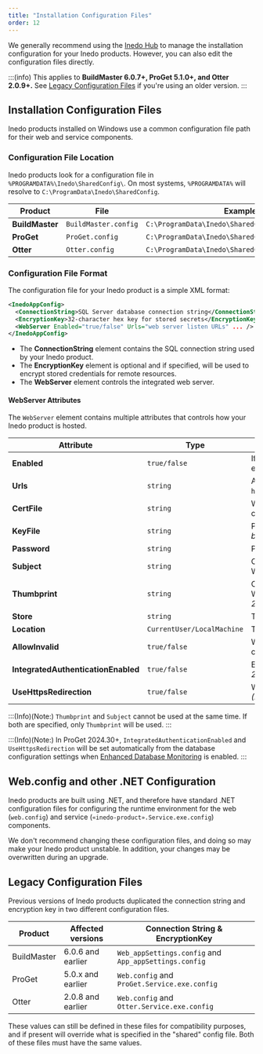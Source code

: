 ```yaml
---
title: "Installation Configuration Files"
order: 12
---
```


We generally recommend using the [Inedo Hub](/docs/installation/windows/desktophub-overview) to manage the installation configuration for your Inedo products. However, you can also edit the configuration files directly.

:::(info)
This applies to **BuildMaster 6.0.7+, ProGet 5.1.0+, and Otter 2.0.9+.** See [Legacy Configuration Files](#legacy-configuration-files) if you're using an older version.
:::

## Installation Configuration Files
Inedo products installed on Windows use a common configuration file path for their web and service components. 

### Configuration File Location 
Inedo products look for a configuration file in `%PROGRAMDATA%\Inedo\SharedConfig\`. On most systems, `%PROGRAMDATA%` will resolve to  `C:\ProgramData\Inedo\SharedConfig`.

| Product | File | Example path |
| --- | --- | --- |
| **BuildMaster**  | `BuildMaster.config` | `C:\ProgramData\Inedo\SharedConfig\BuildMaster.config` |
| **ProGet** | `ProGet.config` | `C:\ProgramData\Inedo\SharedConfig\ProGet.config` |
| **Otter** | `Otter.config` | `C:\ProgramData\Inedo\SharedConfig\Otter.config` |

### Configuration File Format 
The configuration file for your Inedo product is a simple XML format:

```XML
<InedoAppConfig>
  <ConnectionString>SQL Server database connection string</ConnectionString>
  <EncryptionKey>32-character hex key for stored secrets</EncryptionKey>
  <WebServer Enabled="true/false" Urls="web server listen URLs" ... />
</InedoAppConfig>
```

* The **ConnectionString** element contains the SQL connection string used by your Inedo product.
* The **EncryptionKey** element is optional and if specified, will be used to encrypt stored credentials for remote resources.
* The **WebServer** element controls the integrated web server.

#### WebServer Attributes
The `WebServer` element contains multiple attributes that controls how your Inedo product is hosted. 

| Attribute | Type | Description |
| --------- | ---- | ----------- |
| **Enabled** | `true/false` | If `true`, the Integrated Web Server is used to host ProGet, else IIS is used to host ProGet. |
| **Urls** | `string` | A list of URLs for the Integrated Web Server to listen on (ex: `http://my.local.BuildMaster:80/;http://localhost:1000/`) |
| **CertFile** | `string` | When the URLs contain a URL that starts with `https://`, this certificate file will be used for SSL communication |
| **KeyFile** | `string` | Path to Key File that contains private keys.  *This should only be used when the `CertFile` does not contain private keys.* | 
| **Password** | `string` | Password for the `CertFile` and `KeyFile` |
| **Subject** | `string` | Certificate Subject Name of a certificate stored in the Windows Certificate Store |
| **Thumbprint** | `string` | Certificate Thumbprint of a certificate stored in the Windows Certificate Store. *(ProGet 2024.19+, BuildMaster 2024.1+, Otter 2024.1+ only)* |
| **Store** | `string` | The Windows Certificate Store that contains the certificate |
| **Location** | `CurrentUser/LocalMachine` | The Windows Certificate Store location |
| **AllowInvalid** | `true/false` | Whether to allow invalid certificates, like self-signed certificates, to be loaded |
| **IntegratedAuthenticationEnabled** | `true/false` | Enables integrated windows authentication *(ProGet 2024.30+ only)* |
| **UseHttpsRedirection** | `true/false` | When HTTPS is enabled, redirect HTTP port to HTTPS port *(ProGet 2024.30+ only)* |

:::(Info)(Note:)
`Thumbprint` and `Subject` cannot be used at the same time.  If both are specified, only `Thumbprint` will be used.
:::

:::(Info)(Note:)
In ProGet 2024.30+, `IntegratedAuthenticationEnabled` and `UseHttpsRedirection` will be set automatically from the database configuration settings when [Enhanced Database Monitoring](/docs/installation/sql-server#enhanced-database-monitoring) is enabled.
:::

## Web.config and other .NET Configuration
Inedo products are built using .NET, and therefore have standard .NET configuration files for configuring the runtime environment for the web (`web.config`) and service (`«inedo-product».Service.exe.config`) components. 

We don't recommend changing these configuration files, and doing so may make your Inedo product unstable. In addition, your changes may be overwritten during an upgrade.

## Legacy Configuration Files
Previous versions of Inedo products duplicated the connection string and encryption key in two different configuration files. 

| Product | Affected versions | Connection String & EncryptionKey |
| --- | --- | --- |
| BuildMaster | 6.0.6 and earlier | `Web_appSettings.config` and `App_appSettings.config` |
| ProGet | 5.0.x and earlier | `Web.config` and `ProGet.Service.exe.config`|
| Otter | 2.0.8 and earlier |  `Web.config` and `Otter.Service.exe.config` |

These values can still be defined in these files for compatibility purposes, and if present will override what is specified in the "shared" config file. Both of these files must have the same values.
